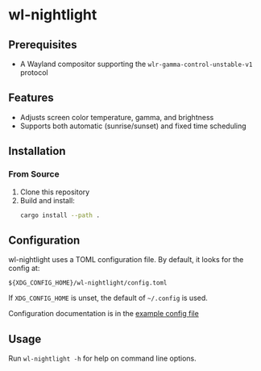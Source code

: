 # wl-nightlight

## Prerequisites

- A Wayland compositor supporting the `wlr-gamma-control-unstable-v1` protocol

## Features

- Adjusts screen color temperature, gamma, and brightness
- Supports both automatic (sunrise/sunset) and fixed time scheduling

## Installation

### From Source

1. Clone this repository
2. Build and install:
   ```sh
   cargo install --path .
   ```

## Configuration

wl-nightlight uses a TOML configuration file. By default, it looks for the config at:

`${XDG_CONFIG_HOME}/wl-nightlight/config.toml`

If `XDG_CONFIG_HOME` is unset, the default of `~/.config` is used.

Configuration documentation is in the [example config file](docs/CONTRIBUTING.md)

## Usage

Run `wl-nightlight -h` for help on command line options.
